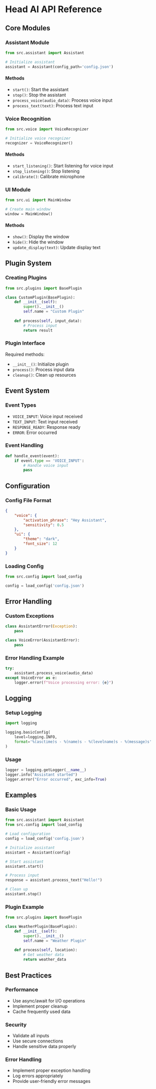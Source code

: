 # Head AI API Reference

## Core Modules

### Assistant Module
```python
from src.assistant import Assistant

# Initialize assistant
assistant = Assistant(config_path='config.json')
```

#### Methods
- `start()`: Start the assistant
- `stop()`: Stop the assistant
- `process_voice(audio_data)`: Process voice input
- `process_text(text)`: Process text input

### Voice Recognition
```python
from src.voice import VoiceRecognizer

# Initialize voice recognizer
recognizer = VoiceRecognizer()
```

#### Methods
- `start_listening()`: Start listening for voice input
- `stop_listening()`: Stop listening
- `calibrate()`: Calibrate microphone

### UI Module
```python
from src.ui import MainWindow

# Create main window
window = MainWindow()
```

#### Methods
- `show()`: Display the window
- `hide()`: Hide the window
- `update_display(text)`: Update display text

## Plugin System

### Creating Plugins
```python
from src.plugins import BasePlugin

class CustomPlugin(BasePlugin):
    def __init__(self):
        super().__init__()
        self.name = "Custom Plugin"
    
    def process(self, input_data):
        # Process input
        return result
```

### Plugin Interface
Required methods:
- `__init__()`: Initialize plugin
- `process()`: Process input data
- `cleanup()`: Clean up resources

## Event System

### Event Types
- `VOICE_INPUT`: Voice input received
- `TEXT_INPUT`: Text input received
- `RESPONSE_READY`: Response ready
- `ERROR`: Error occurred

### Event Handling
```python
def handle_event(event):
    if event.type == 'VOICE_INPUT':
        # Handle voice input
        pass
```

## Configuration

### Config File Format
```json
{
    "voice": {
        "activation_phrase": "Hey Assistant",
        "sensitivity": 0.5
    },
    "ui": {
        "theme": "dark",
        "font_size": 12
    }
}
```

### Loading Config
```python
from src.config import load_config

config = load_config('config.json')
```

## Error Handling

### Custom Exceptions
```python
class AssistantError(Exception):
    pass

class VoiceError(AssistantError):
    pass
```

### Error Handling Example
```python
try:
    assistant.process_voice(audio_data)
except VoiceError as e:
    logger.error(f"Voice processing error: {e}")
```

## Logging

### Setup Logging
```python
import logging

logging.basicConfig(
    level=logging.INFO,
    format='%(asctime)s - %(name)s - %(levelname)s - %(message)s'
)
```

### Usage
```python
logger = logging.getLogger(__name__)
logger.info("Assistant started")
logger.error("Error occurred", exc_info=True)
```

## Examples

### Basic Usage
```python
from src.assistant import Assistant
from src.config import load_config

# Load configuration
config = load_config('config.json')

# Initialize assistant
assistant = Assistant(config)

# Start assistant
assistant.start()

# Process input
response = assistant.process_text("Hello!")

# Clean up
assistant.stop()
```

### Plugin Example
```python
from src.plugins import BasePlugin

class WeatherPlugin(BasePlugin):
    def __init__(self):
        super().__init__()
        self.name = "Weather Plugin"
    
    def process(self, location):
        # Get weather data
        return weather_data
```

## Best Practices

### Performance
- Use async/await for I/O operations
- Implement proper cleanup
- Cache frequently used data

### Security
- Validate all inputs
- Use secure connections
- Handle sensitive data properly

### Error Handling
- Implement proper exception handling
- Log errors appropriately
- Provide user-friendly error messages
